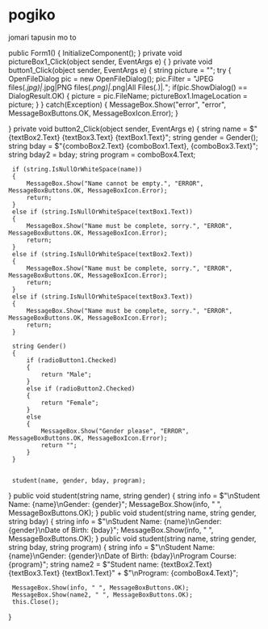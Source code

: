 # pogiko
jomari tapusin mo to

 public Form1()
 {
     InitializeComponent();
 }
 private void pictureBox1_Click(object sender, EventArgs e) { }
 private void button1_Click(object sender, EventArgs e)
 {
     string picture = "";
     try
     {
         OpenFileDialog pic = new OpenFileDialog();
         pic.Filter = "JPEG files(*.jpg)|*.jpg|PNG files(*.png)|*.png|All Files(*.*)|*.*";
         if(pic.ShowDialog() == DialogResult.OK) 
         {
             picture = pic.FileName;
             pictureBox1.ImageLocation = picture;
         }
     }
     catch(Exception) 
     {
         MessageBox.Show("error", "error", MessageBoxButtons.OK, MessageBoxIcon.Error);
     }

 }
 private void button2_Click(object sender, EventArgs e)
 {
     string name = $"{textBox2.Text} {textBox3.Text} {textBox1.Text}";
     string gender = Gender();
     string bday = $"{comboBox2.Text} {comboBox1.Text}, {comboBox3.Text}";
     string bday2 = bday;
     string program = comboBox4.Text;

     if (string.IsNullOrWhiteSpace(name))
     {
         MessageBox.Show("Name cannot be empty.", "ERROR", MessageBoxButtons.OK, MessageBoxIcon.Error);
         return;
     }
     else if (string.IsNullOrWhiteSpace(textBox1.Text))
     {
         MessageBox.Show("Name must be complete, sorry.", "ERROR", MessageBoxButtons.OK, MessageBoxIcon.Error);
         return;
     }
     else if (string.IsNullOrWhiteSpace(textBox2.Text))
     {
         MessageBox.Show("Name must be complete, sorry.", "ERROR", MessageBoxButtons.OK, MessageBoxIcon.Error);
         return;
     }
     else if (string.IsNullOrWhiteSpace(textBox3.Text))
     {
         MessageBox.Show("Name must be complete, sorry.", "ERROR", MessageBoxButtons.OK, MessageBoxIcon.Error);
         return;
     }

     string Gender()
     {
         if (radioButton1.Checked)
         {
             return "Male";
         }
         else if (radioButton2.Checked)
         {
             return "Female";
         }
         else
         {
             MessageBox.Show("Gender please", "ERROR", MessageBoxButtons.OK, MessageBoxIcon.Error);
             return "";
         }
     }
     

     student(name, gender, bday, program);
 }
 public void student(string name, string gender)
 {
     string info = $"\nStudent Name: {name}\nGender: {gender}";
     MessageBox.Show(info, " ", MessageBoxButtons.OK);
 }
 public void student(string name, string gender, string bday)
 {
     string info = $"\nStudent Name: {name}\nGender: {gender}\nDate of Birth: {bday}";
     MessageBox.Show(info, " ", MessageBoxButtons.OK);
 }
 public void student(string name, string gender, string bday, string program)
 {
     string info = $"\nStudent Name: {name}\nGender: {gender}\nDate of Birth: {bday}\nProgram Course: {program}";
     string name2 = $"Student name: {textBox2.Text} {textBox3.Text} {textBox1.Text}" + $"\nProgram: {comboBox4.Text}";
     
     MessageBox.Show(info, " ", MessageBoxButtons.OK);
     MessageBox.Show(name2, " ", MessageBoxButtons.OK);
     this.Close();
 }
